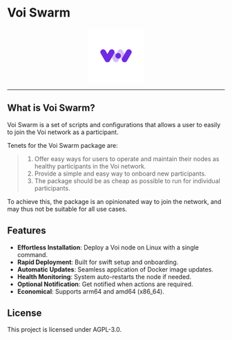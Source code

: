 # Voi Swarm

<img src="assets/Voi_Logo_Purple_on_White_Background.png" alt="swarm-cronjob" width="128px" style="display: block; margin-left: auto; margin-right: auto"/>

---

## What is Voi Swarm?

Voi Swarm is a set of scripts and configurations that allows a user to easily to join the Voi network as
a participant.

Tenets for the Voi Swarm package are:

> 1. Offer easy ways for users to operate and maintain their nodes as healthy participants in the Voi network.
> 2. Provide a simple and easy way to onboard new participants.
> 3. The package should be as cheap as possible to run for individual participants.

To achieve this, the package is an opinionated way to join the network, and may thus not be suitable for
all use cases.

## Features

- **Effortless Installation**: Deploy a Voi node on Linux with a single command.
- **Rapid Deployment**: Built for swift setup and onboarding.
- **Automatic Updates**: Seamless application of Docker image updates.
- **Health Monitoring**: System auto-restarts the node if needed.
- **Optional Notification**: Get notified when actions are required.
- **Economical**: Supports arm64 and amd64 (x86_64).

## License

This project is licensed under AGPL-3.0.
